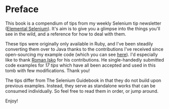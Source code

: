 # Preface

This book is a compendium of tips from my weekly Selenium tip newsletter ([Elemental Selenium](http://elementalselenium.com/)). It's aim is to give you a glimpse into the things you'll see in the wild, and a reference for how to deal with them.

These tips were originally only available in Ruby, and I've been steadily converting them over to Java thanks to the contributions I've received since open-sourcing my example code (which you can see [here](https://github.com/tourdedave/elemental-selenium-tips)). I'd especially like to thank [Roman Isko](https://github.com/RomanIsko) for his contributions. He single-handedly submitted code examples for _17 tips_ which have all been accepted and used in this tomb with few modifications. Thank you!

The tips differ from The Selenium Guidebook in that they do not build upon previous examples. Instead, they serve as standalone works that can be consumed individually. So feel free to read them in order, or jump around.

Enjoy!
